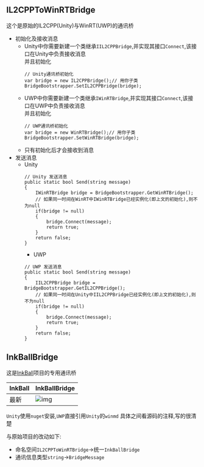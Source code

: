 ## IL2CPPToWinRTBridge
这个是原始的IL2CPP(Unity)与WinRT(UWP)的通讯桥  
- 初始化及接收消息
  - Unity中你需要新建一个类继承`IIL2CPPBridge`,并实现其接口`Connect`,该接口在Unity中负责接收消息  
    并且初始化
    ```
    // Unity通讯桥初始化
    var bridge = new IL2CPPBridge();// 用你子类
    BridgeBootstrapper.SetIL2CPPBridge(bridge);
    ```
  - UWP中你需要新建一个类继承`IWinRTBridge`,并实现其接口`Connect`,该接口在UWP中负责接收消息  
    并且初始化
    ```
    // UWP通讯桥初始化
    var bridge = new WinRTBridge();// 用你子类
    BridgeBootstrapper.SetWinRTBridge(bridge);
    ```
  - 只有初始化后才会接收到消息
- 发送消息
  - Unity
    ```
    // Unity 发送消息
    public static bool Send(string message)
    {
        IWinRTBridge bridge = BridgeBootstrapper.GetWinRTBridge();
        // 如果同一时间在WinRT中IWinRTBridge已经实例化(即上文的初始化),则不为null
        if(bridge != null)
        {
            bridge.Connect(message);
            return true;
        }
        return false;
    }
    ```
    - UWP
    ```
    // UWP 发送消息
    public static bool Send(string message)
    {
        IIL2CPPBridge bridge = BridgeBootstrapper.GetIL2CPPBridge();
        // 如果同一时间在Unity中IIL2CPPBridge已经实例化(即上文的初始化),则不为null
        if(bridge != null)
        {
            bridge.Connect(message);
            return true;
        }
        return false;
    }
    ```
## InkBallBridge
这是[InkBall](https://github.com/MicaGames)项目的专用通讯桥

| InkBall | InkBallBridge |
| --- | --- |
| 最新 |  ![img](https://img.shields.io/nuget/v/InkBallBridge?color=blue)|

`Unity`使用`nuget`安装,`UWP`直接引用`Unity`的`winmd`
具体之间看源码的注释,写的很清楚  

与原始项目的改动如下:
- 命名空间`IL2CPPToWinRTBridge`->统一`InkBallBridge`
- 通讯信息类型`string`->`BridgeMessage`

